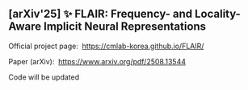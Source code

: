 <div>
  <h2>[arXiv'25] ✨ FLAIR: Frequency- and Locality-Aware Implicit Neural Representations</h2>
  <p>
    Official project page:&nbsp;
    <a href="https://cmlab-korea.github.io/FLAIR/" target="_blank" rel="noopener noreferrer">
      https://cmlab-korea.github.io/FLAIR/
    </a>
  </p>
  <p>
    Paper (arXiv):&nbsp;
    <a href="https://www.arxiv.org/pdf/2508.13544" target="_blank" rel="noopener noreferrer">
      https://www.arxiv.org/pdf/2508.13544
    </a>
  </p>
  <p>Code will be updated</p>
</div>
